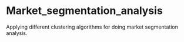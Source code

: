 # Market_segmentation_analysis
Applying different clustering algorithms for doing market segmentation analysis.
